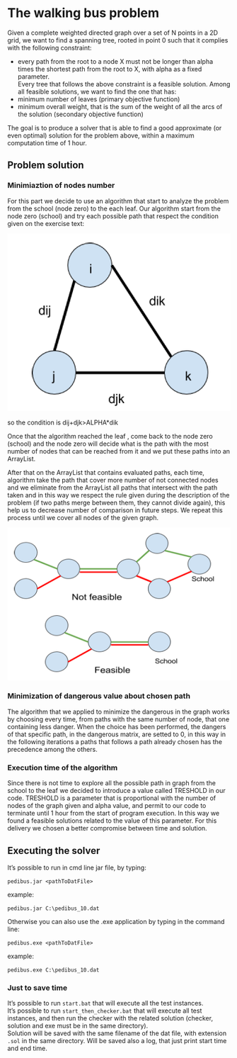 # The walking bus problem

Given a complete weighted directed graph over a set of N points in a 2D grid, we want to find a spanning tree, 
rooted in point 0 such that it complies with the following constraint:<br />
* every path from the root to a node X must not be longer than alpha times the shortest path from the root 
to X, with alpha as a fixed parameter.<br />
Every tree that follows the above constraint is a feasible solution. Among all feasible solutions, we want 
to find the one that has:<br />
* minimum number of leaves (primary objective function) <br />
* minimum overall weight, that is the sum of the weight of all the arcs of the solution (secondary objective function) <br />

The goal is to produce a solver that is able to find a good approximate (or even optimal) solution for the 
problem above, within a maximum computation time of 1 hour.

## Problem solution

### Minimiaztion of nodes number

For this part we decide to use an algorithm that start to analyze the problem from the school (node zero)
to the each leaf.
Our algorithm start from the node zero (school) and try each possible path that respect the condition given
on the exercise text:<br />

![example_1](https://github.com/Gabriele1606/Foundations-of-Operations-Research/blob/master/figure_1.png)

so the condition is dij+djk>ALPHA*dik <br />

Once that the algorithm reached the leaf , come back to the node zero (school) and the node zero will
decide what is the path with the most number of nodes that can be reached from it and we put these paths
into an ArrayList. <br />

After that on the ArrayList that contains evaluated paths, each time, algorithm take the path that cover
more number of not connected nodes and we eliminate from the ArrayList all paths that intersect with the
path taken and in this way we respect the rule given during the description of the problem (if two paths
merge between them, they cannot divide again), this help us to decrease number of comparison in future
steps. We repeat this process until we cover all nodes of the given graph.

![example_1](https://github.com/Gabriele1606/Foundations-of-Operations-Research/blob/master/figure_2.png)

### Minimization of dangerous value about chosen path
The algorithm that we applied to minimize the dangerous in the graph works by choosing every time, from
paths with the same number of node, that one containing less danger.
When the choice has been performed, the dangers of that specific path, in the dangerous matrix, are
setted to 0, in this way in the following iterations a paths that follows a path already chosen has the
precedence among the others.

### Execution time of the algorithm
Since there is not time to explore all the possible path in graph from the school to the leaf we decided to
introduce a value called TRESHOLD in our code.
TRESHOLD is a parameter that is proportional with the number of nodes of the graph given and alpha
value, and permit to our code to terminate until 1 hour from the start of program execution. In this way we
found a feasible solutions related to the value of this parameter. For this delivery we chosen a better
compromise between time and solution.

## Executing the solver
It’s possible to run in cmd line jar file, by typing:
```
pedibus.jar <pathToDatFile>
```
example:
```
pedibus.jar C:\pedibus_10.dat
```
 Otherwise you can also use the .exe application by typing in the command line:
 ```
pedibus.exe <pathToDatFile>
```
example:
```
pedibus.exe C:\pedibus_10.dat
```

### Just to save time
It’s possible to run `start.bat` that will execute all the test instances.<br />
It’s possible to run `start_then_checker.bat` that will execute all test instances, and then run the checker with the related solution (checker, solution and exe must be in the same directory).<br />
Solution will be saved with the same filename of the dat file, with extension `.sol` in the same directory.
Will be saved also a log, that just print start time and end time.



 

